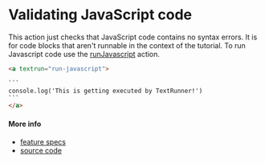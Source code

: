 # Validating JavaScript code

This action just checks that JavaScript code contains no syntax errors. It is
for code blocks that aren't runnable in the context of the tutorial. To run
Javascript code use the [runJavascript](run_javascript.md) action.

<a textrun="run-markdown-in-textrun">

```html
<a textrun="run-javascript">

`​``
console.log('This is getting executed by TextRunner!')
`​``
</a>
```
</a>

#### More info

- [feature specs](../../features/actions/built-in/run-javascript/run-javascript.feature)
- [source code](../../src/actions/built-in/run-javascript.ts)
